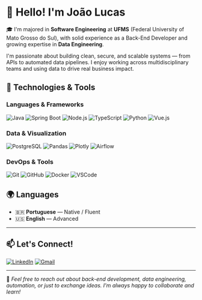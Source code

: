 # 👋 Hello! I'm João Lucas

🎓 I'm majored in **Software Engineering** at **UFMS** (Federal University of Mato Grosso do Sul), with solid experience as a Back-End Developer and growing expertise in **Data Engineering**.

I'm passionate about building clean, secure, and scalable systems — from APIs to automated data pipelines. I enjoy working across multidisciplinary teams and using data to drive real business impact.

## 🔧 Technologies & Tools

### Languages & Frameworks
![Java](https://img.shields.io/badge/-Java-red?style=flat-square&logo=java)
![Spring Boot](https://img.shields.io/badge/-Spring%20Boot-6DB33F?style=flat-square&logo=spring-boot&logoColor=white)
![Node.js](https://img.shields.io/badge/-Node.js-339933?style=flat-square&logo=node.js)
![TypeScript](https://img.shields.io/badge/-TypeScript-007ACC?style=flat-square&logo=typescript)
![Python](https://img.shields.io/badge/-Python-3776AB?style=flat-square&logo=python&logoColor=white)
![Vue.js](https://img.shields.io/badge/-Vue.js-4FC08D?style=flat-square&logo=vue.js)

### Data & Visualization
![PostgreSQL](https://img.shields.io/badge/-PostgreSQL-336791?style=flat-square&logo=postgresql)
![Pandas](https://img.shields.io/badge/-Pandas-150458?style=flat-square&logo=pandas)
![Plotly](https://img.shields.io/badge/-Plotly-3F4F75?style=flat-square&logo=plotly)
![Airflow](https://img.shields.io/badge/-Apache%20Airflow-017CEE?style=flat-square&logo=apache-airflow)

### DevOps & Tools
![Git](https://img.shields.io/badge/-Git-F05032?style=flat-square&logo=git&logoColor=white)
![GitHub](https://img.shields.io/badge/-GitHub-181717?style=flat-square&logo=github)
![Docker](https://img.shields.io/badge/-Docker-2496ED?style=flat-square&logo=docker)
![VSCode](https://img.shields.io/badge/-VS%20Code-007ACC?style=flat-square&logo=visual-studio-code)


## 🌍 Languages

- 🇧🇷 **Portuguese** — Native / Fluent  
- 🇺🇸 **English** — Advanced

---

## 📫 Let's Connect!

[![LinkedIn](https://img.shields.io/badge/-João%20Lucas-blue?style=flat-square&logo=Linkedin&logoColor=white&link=https://www.linkedin.com/in/joão-lucas-silva-machado-ab24601b3/)](https://www.linkedin.com/in/joão-lucas-silva-machado-ab24601b3/)
[![Gmail](https://img.shields.io/badge/-jlmachado4004@gmail.com-c14438?style=flat-square&logo=Gmail&logoColor=white)](mailto:jlmachado4004@gmail.com)

---

💬 *Feel free to reach out about back-end development, data engineering, automation, or just to exchange ideas. I'm always happy to collaborate and learn!*

